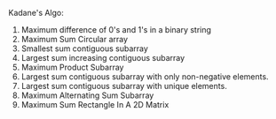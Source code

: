 Kadane's Algo:

1. Maximum difference of 0's and 1's in a binary string
2. Maximum Sum Circular array
3. Smallest sum contiguous subarray
4. Largest sum increasing contiguous subarray
5. Maximum Product Subarray
6. Largest sum contiguous subarray with only non-negative elements.
7. Largest sum contiguous subarray with unique elements.
8. Maximum Alternating Sum Subarray
9. Maximum Sum Rectangle In A 2D Matrix
